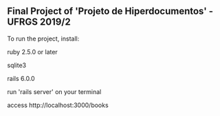 ## Final Project of 'Projeto de Hiperdocumentos' - UFRGS 2019/2

To run the project, install:

ruby 2.5.0 or later

sqlite3

rails 6.0.0

run 'rails server' on your terminal

access http://localhost:3000/books
